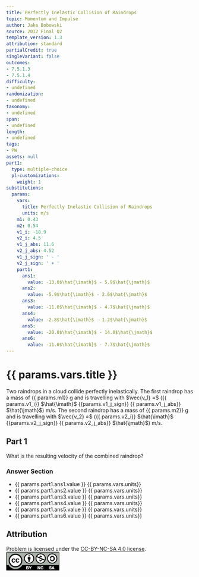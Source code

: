 ```yaml
---
title: Perfectly Inelastic Collision of Raindrops
topic: Momentum and Impulse
author: Jake Bobowski
source: 2012 Final Q2
template_version: 1.3
attribution: standard
partialCredit: true
singleVariant: false
outcomes:
- 7.5.1.3
- 7.5.1.4
difficulty:
- undefined
randomization:
- undefined
taxonomy:
- undefined
span:
- undefined
length:
- undefined
tags:
- PW
assets: null
part1:
  type: multiple-choice
  pl-customizations:
    weight: 1
substitutions:
  params:
    vars:
      title: Perfectly Inelastic Collision of Raindrops
      units: m/s
    m1: 0.43
    m2: 0.54
    v1_i: -18.9
    v2_i: 4.5
    v1_j_abs: 11.6
    v2_j_abs: 4.52
    v1_j_sign: ' - '
    v2_j_sign: ' + '
    part1:
      ans1:
        value: -13.0$\hat{\imath}$ - 5.9$\hat{\jmath}$
      ans2:
        value: -5.9$\hat{\imath}$ - 2.6$\hat{\jmath}$
      ans3:
        value: -11.0$\hat{\imath}$ - 4.7$\hat{\jmath}$
      ans4:
        value: -2.8$\hat{\imath}$ - 1.2$\hat{\jmath}$
      ans5:
        value: -20.0$\hat{\imath}$ - 14.0$\hat{\jmath}$
      ans6:
        value: -11.0$\hat{\imath}$ - 7.7$\hat{\jmath}$
---
```

# {{ params.vars.title }}
Two raindrops in a cloud collide perfectly inelastically. The first raindrop has a mass of {{ params.m1}} g and is travelling with $\vec{v_1} =$ ({{ params.v1_i}} $\hat{\imath}$ {{params.v1_j_sign}} {{ params.v1_j_abs}} $\hat{\jmath}$) m/s.
The second raindrop has a mass of {{ params.m2}} g and is travelling with $\vec{v_2} =$ ({{ params.v2_i}} $\hat{\imath}$ {{params.v2_j_sign}} {{ params.v2_j_abs}} $\hat{\jmath}$) m/s.

## Part 1

What is the resulting velocity of the combined raindrop?

### Answer Section

- {{ params.part1.ans1.value }} {{ params.vars.units}}
- {{ params.part1.ans2.value }} {{ params.vars.units}}
- {{ params.part1.ans3.value }} {{ params.vars.units}}
- {{ params.part1.ans4.value }} {{ params.vars.units}}
- {{ params.part1.ans5.value }} {{ params.vars.units}}
- {{ params.part1.ans6.value }} {{ params.vars.units}}

## Attribution

Problem is licensed under the [CC-BY-NC-SA 4.0 license](https://creativecommons.org/licenses/by-nc-sa/4.0/).<br> ![The Creative Commons 4.0 license requiring attribution-BY, non-commercial-NC, and share-alike-SA license.](https://raw.githubusercontent.com/firasm/bits/master/by-nc-sa.png)